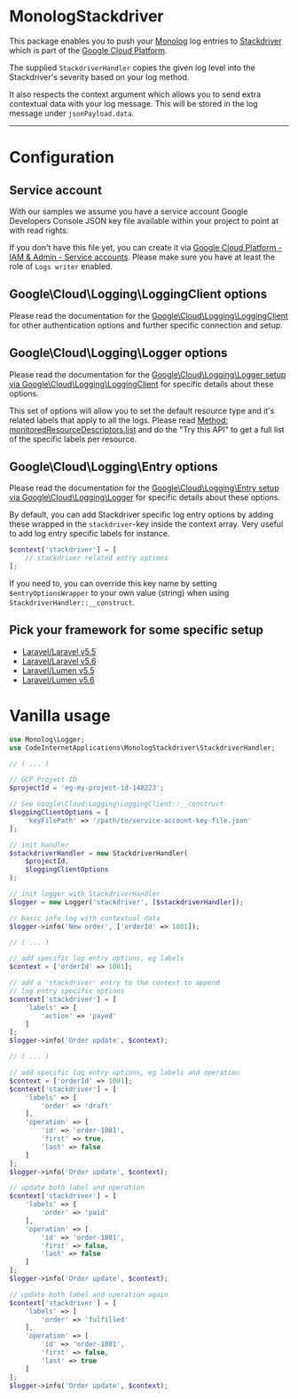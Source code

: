 # MonologStackdriver

This package enables you to push your [Monolog](https://packagist.org/packages/monolog/monolog) log entries to [Stackdriver](https://cloud.google.com/stackdriver) which is part of the [Google Cloud Platform](https://cloud.google.com).

The supplied `StackdriverHandler` copies the given log level into the Stackdriver's severity based on your log method.

It also respects the context argument which allows you to send extra contextual data with your log message. This will be stored in the log message under `jsonPayload.data`.

---

# Configuration

## Service account

With our samples we assume you have a service account Google Developers Console JSON key file available within your project to point at with read rights.

If you don't have this file yet, you can create it via [Google Cloud Platform - IAM & Admin - Service accounts](https://console.cloud.google.com/iam-admin/serviceaccounts). Please make sure you have at least the role of `Logs writer` enabled.

## Google\Cloud\Logging\LoggingClient options

Please read the documentation for the [Google\Cloud\Logging\LoggingClient](https://googlecloudplatform.github.io/google-cloud-php/#/docs/google-cloud/v0.61.0/logging/loggingclient?method=__construct) for other authentication options and further specific connection and setup.

## Google\Cloud\Logging\Logger options

Please read the documentation for the [Google\Cloud\Logging\Logger setup via Google\Cloud\Logging\LoggingClient](https://googlecloudplatform.github.io/google-cloud-php/#/docs/google-cloud/v0.61.0/logging/loggingclient?method=logger) for specific details about these options.

This set of options will allow you to set the default resource type and it's related labels that apply to all the logs. Please read [Method: monitoredResourceDescriptors.list](https://cloud.google.com/logging/docs/reference/v2/rest/v2/monitoredResourceDescriptors/list) and do the "Try this API" to get a full list of the specific labels per resource.

## Google\Cloud\Logging\Entry options

Please read the documentation for the [Google\Cloud\Logging\Entry setup via Google\Cloud\Logging\Logger](http://googlecloudplatform.github.io/google-cloud-php/#/docs/google-cloud/v0.61.0/logging/logger?method=entry) for specific details about these options.

By default, you can add Stackdriver specific log entry options by adding these wrapped in the `stackdriver`-key inside the context array. Very useful to add log entry specific labels for instance.

```php
$context['stackdriver'] = [
    // stackdriver related entry options
];
```

If you need to, you can override this key name by setting `$entryOptionsWrapper` to your own value (string) when using `StackdriverHandler::__construct`.

## Pick your framework for some specific setup

* [Laravel/Laravel v5.5](docs/laravel_laravel_v5_5.md)
* [Laravel/Laravel v5.6](docs/laravel_laravel_v5_6.md)
* [Laravel/Lumen v5.5](docs/laravel_lumen_v5_5.md)
* [Laravel/Lumen v5.6](docs/laravel_lumen_v5_6.md)

# Vanilla usage

```php
use Monolog\Logger;
use CodeInternetApplications\MonologStackdriver\StackdriverHandler;

// ( ... )

// GCP Project ID
$projectId = 'eg-my-project-id-148223';

// See Google\Cloud\Logging\LoggingClient::__construct
$loggingClientOptions = [
    'keyFilePath' => '/path/to/service-account-key-file.json'
];

// init handler
$stackdriverHandler = new StackdriverHandler(
    $projectId,
    $loggingClientOptions
);

// init logger with StackdriverHandler
$logger = new Logger('stackdriver', [$stackdriverHandler]);

// basic info log with contextual data
$logger->info('New order', ['orderId' => 1001]);
```

```php
// ( ... )

// add specific log entry options, eg labels
$context = ['orderId' => 1001];

// add a 'stackdriver' entry to the context to append
// log entry specific options
$context['stackdriver'] = [
    'labels' => [
        'action' => 'payed'
    ]
];
$logger->info('Order update', $context);
```

```php
// ( ... )

// add specific log entry options, eg labels and operation
$context = ['orderId' => 1001];
$context['stackdriver'] = [
    'labels' => [
        'order' => 'draft'
    ],
    'operation' => [
        'id' => 'order-1001',
        'first' => true,
        'last' => false
    ]
];
$logger->info('Order update', $context);

// update both label and operation
$context['stackdriver'] = [
    'labels' => [
        'order' => 'paid'
    ],
    'operation' => [
        'id' => 'order-1001',
        'first' => false,
        'last' => false
    ]
];
$logger->info('Order update', $context);

// update both label and operation again
$context['stackdriver'] = [
    'labels' => [
        'order' => 'fulfilled'
    ],
    'operation' => [
        'id' => 'order-1001',
        'first' => false,
        'last' => true
    ]
];
$logger->info('Order update', $context);
```
